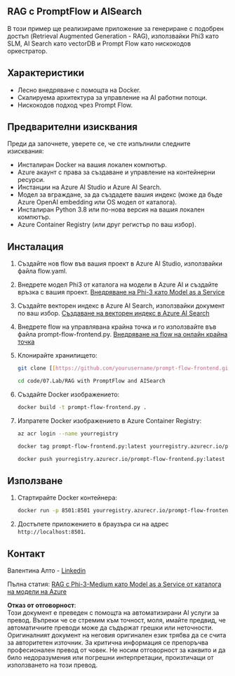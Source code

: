 ## RAG с PromptFlow и AISearch

В този пример ще реализираме приложение за генериране с подобрен достъп (Retrieval Augmented Generation - RAG), използвайки Phi3 като SLM, AI Search като vectorDB и Prompt Flow като нискокодов оркестратор.

## Характеристики

- Лесно внедряване с помощта на Docker.
- Скалируема архитектура за управление на AI работни потоци.
- Нискокодов подход чрез Prompt Flow.

## Предварителни изисквания

Преди да започнете, уверете се, че сте изпълнили следните изисквания:

- Инсталиран Docker на вашия локален компютър.
- Azure акаунт с права за създаване и управление на контейнерни ресурси.
- Инстанции на Azure AI Studio и Azure AI Search.
- Модел за вграждане, за да създадете вашия индекс (може да бъде Azure OpenAI embedding или OS модел от каталога).
- Инсталиран Python 3.8 или по-нова версия на вашия локален компютър.
- Azure Container Registry (или друг регистър по ваш избор).

## Инсталация

1. Създайте нов flow във вашия проект в Azure AI Studio, използвайки файла flow.yaml.
2. Внедрете модел Phi3 от каталога на модели в Azure AI и създайте връзка с вашия проект. [Внедряване на Phi-3 като Model as a Service](https://learn.microsoft.com/azure/machine-learning/how-to-deploy-models-phi-3?view=azureml-api-2&tabs=phi-3-mini)
3. Създайте векторен индекс в Azure AI Search, използвайки документ по ваш избор. [Създаване на векторен индекс в Azure AI Search](https://learn.microsoft.com/azure/search/search-how-to-create-search-index?tabs=portal)
4. Внедрете flow на управлявана крайна точка и го използвайте във файла prompt-flow-frontend.py. [Внедряване на flow на онлайн крайна точка](https://learn.microsoft.com/azure/ai-studio/how-to/flow-deploy)
5. Клонирайте хранилището:

    ```sh
    git clone [[https://github.com/yourusername/prompt-flow-frontend.git](https://github.com/microsoft/Phi-3CookBook.git)](https://github.com/microsoft/Phi-3CookBook.git)
    
    cd code/07.Lab/RAG with PromptFlow and AISearch
    ```

6. Създайте Docker изображението:

    ```sh
    docker build -t prompt-flow-frontend.py .
    ```

7. Изпратете Docker изображението в Azure Container Registry:

    ```sh
    az acr login --name yourregistry
    
    docker tag prompt-flow-frontend.py:latest yourregistry.azurecr.io/prompt-flow-frontend.py:latest
    
    docker push yourregistry.azurecr.io/prompt-flow-frontend.py:latest
    ```

## Използване

1. Стартирайте Docker контейнера:

    ```sh
    docker run -p 8501:8501 yourregistry.azurecr.io/prompt-flow-frontend.py:latest
    ```

2. Достъпете приложението в браузъра си на адрес `http://localhost:8501`.

## Контакт

Валентина Алто - [Linkedin](https://www.linkedin.com/in/valentina-alto-6a0590148/)

Пълна статия: [RAG с Phi-3-Medium като Model as a Service от каталога на модели на Azure](https://medium.com/@valentinaalto/rag-with-phi-3-medium-as-a-model-as-a-service-from-azure-model-catalog-62e1411948f3)

**Отказ от отговорност**:  
Този документ е преведен с помощта на автоматизирани AI услуги за превод. Въпреки че се стремим към точност, моля, имайте предвид, че автоматичните преводи може да съдържат грешки или неточности. Оригиналният документ на неговия оригинален език трябва да се счита за авторитетен източник. За критична информация се препоръчва професионален превод от човек. Не носим отговорност за каквито и да било недоразумения или погрешни интерпретации, произтичащи от използването на този превод.